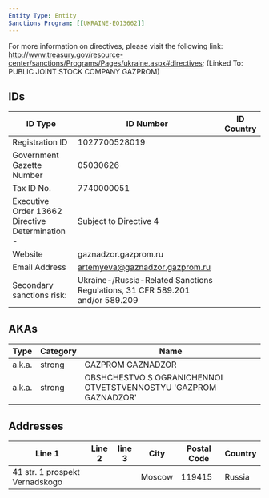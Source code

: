 ```yaml
---
Entity Type: Entity
Sanctions Program: [[UKRAINE-EO13662]]
---
```

For more information on directives, please visit the following link: http://www.treasury.gov/resource-center/sanctions/Programs/Pages/ukraine.aspx#directives; (Linked To: PUBLIC JOINT STOCK COMPANY GAZPROM)

## IDs
| ID Type | ID Number | ID Country |
|---------|-----------|------------|
| Registration ID | 1027700528019 |  |
| Government Gazette Number | 05030626 |  |
| Tax ID No. | 7740000051 |  |
| Executive Order 13662 Directive Determination - | Subject to Directive 4 |  |
| Website | gaznadzor.gazprom.ru |  |
| Email Address | artemyeva@gaznadzor.gazprom.ru |  |
| Secondary sanctions risk: | Ukraine-/Russia-Related Sanctions Regulations, 31 CFR 589.201 and/or 589.209 |  |


## AKAs
| Type | Category | Name      | 
|------|----------|-----------|
| a.k.a. | strong | GAZPROM GAZNADZOR |
| a.k.a. | strong | OBSHCHESTVO S OGRANICHENNOI OTVETSTVENNOSTYU 'GAZPROM GAZNADZOR' |


## Addresses
| Line 1 | Line 2 | line 3 | City | Postal Code| Country | 
|--------|--------|--------|------|------------|---------|
| 41 str. 1 prospekt Vernadskogo |  |  | Moscow | 119415 | Russia |

